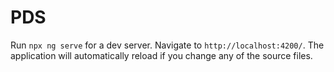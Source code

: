 # PDS

Run `npx ng serve` for a dev server. Navigate to `http://localhost:4200/`. The application will automatically reload if you change any of the source files.
